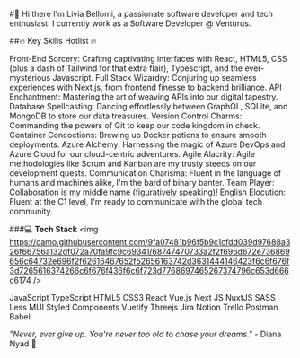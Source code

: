 #👋 Hi there
I'm Livia Bellomi, a passionate software developer and tech enthusiast. I currently work as a Software Developer @ Venturus.

##🔥 Key Skills Hotlist 🔥

Front-End Sorcery: Crafting captivating interfaces with React, HTML5, CSS (plus a dash of Tailwind for that extra flair), Typescript, and the ever-mysterious Javascript.
Full Stack Wizardry: Conjuring up seamless experiences with Next.js, from frontend finesse to backend brilliance.
API Enchantment: Mastering the art of weaving APIs into our digital tapestry.
Database Spellcasting: Dancing effortlessly between GraphQL, SQLite, and MongoDB to store our data treasures.
Version Control Charms: Commanding the powers of Git to keep our code kingdom in check.
Container Concoctions: Brewing up Docker potions to ensure smooth deployments.
Azure Alchemy: Harnessing the magic of Azure DevOps and Azure Cloud for our cloud-centric adventures.
Agile Alacrity: Agile methodologies like Scrum and Kanban are my trusty steeds on our development quests.
Communication Charisma: Fluent in the language of humans and machines alike, I'm the bard of binary banter.
Team Player: Collaboration is my middle name (figuratively speaking)!
English Elocution: Fluent at the C1 level, I'm ready to communicate with the global tech community.



###💻 **Tech Stack**
<img https://camo.githubusercontent.com/9fa07481b96f5b9c1cfdd039d97688a326f66756a132df072a70fa9fc9c69341/68747470733a2f2f696d672e736869656c64732e696f2f62616467652f52656163742d3631444146423f6c6f676f3d7265616374266c6f676f436f6c6f723d7768697465267374796c653d666c6174 />




JavaScript TypeScript HTML5 CSS3 React Vue.js Next JS NuxtJS SASS Less MUI Styled Components Vuetify Threejs Jira Notion Trello Postman Babel

_"Never, ever give up. You're never too old to chase your dreams."_ - Diana Nyad 🐬
